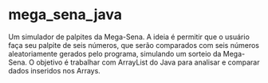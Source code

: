 # mega_sena_java
Um simulador de palpites da Mega-Sena. A ideia é permitir que o usuário faça seu palpite de seis números, que serão comparados com seis números aleatoriamente gerados pelo programa, simulando um sorteio da Mega-Sena. O objetivo é trabalhar com ArrayList do Java para analisar e comparar dados inseridos nos Arrays.
